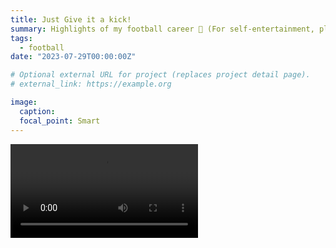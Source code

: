 ```yaml
---
title: Just Give it a kick!
summary: Highlights of my football career 🤣 (For self-entertainment, please don't criticize me haha)
tags:
  - football
date: "2023-07-29T00:00:00Z"

# Optional external URL for project (replaces project detail page).
# external_link: https://example.org

image:
  caption: 
  focal_point: Smart
---
```


![mp4](./f0.mp4)

